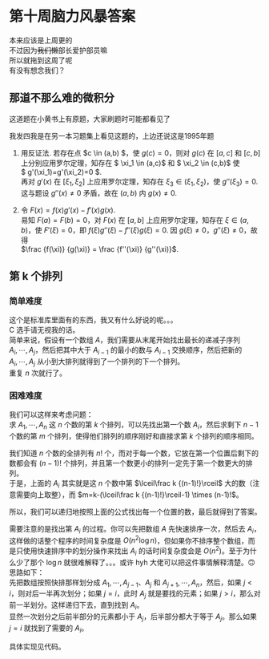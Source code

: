 # 第十周脑力风暴答案

本来应该是上周更的  
不过因为~~我们懒~~部长爱护部员嘛  
所以就拖到这周了呢  
有没有想念我们？

## 那道不那么难的微积分

这道题在小黄书上有原题，大家刷题时可能都看见了  

我发四我是在另一本习题集上看见这题的，上边还说这是1995年题

1. 用反证法. 若存在点 $c \in (a,b) $，使 $g(c)=0$，则对 $g(c)$ 在 $[a,c]$ 和 $[c,b]$ 上分别应用罗尔定理，知存在 $ \xi_1 \in (a,c)$ 和 $ \xi_2 \in (c,b)$ 使  
   $ g'(\xi_1)=g'(\xi_2)=0 $.  
   再对 $g'(x)$ 在 $[\xi_1,\xi_2]$ 上应用罗尔定理，知存在 $\xi_3 \in (\xi_1,\xi_2)$，使 $g''(\xi_3)=0$. 这与题设 $g''(x) \neq 0$ 矛盾，故在 $(a,b)$ 内 $g(x) \neq 0$.

2. 令 $F(x)=f(x)g'(x)-f'(x)g(x)$.  
   易知 $F(a)=F(b)=0$，对 $F(x)$ 在 $[a,b]$ 上应用罗尔定理，知存在 $\xi \in (a,b)$，使 $F'(\xi)=0$，即 $f(\xi)g''(\xi)-f''(\xi)g(\xi)=0$. 因 $g(\xi) \neq 0$，$g''(\xi) \neq 0$，故得  
   $\frac {f(\xi)} {g(\xi)} = \frac {f''(\xi)} {g''(\xi)}$.

## 第 k 个排列

### 简单难度

这个是标准库里面有的东西，我又有什么好说的呢。。。  
C 选手请无视我的话。  
简单来说，假设有一个数组 $A$，我们需要从末尾开始找出最长的递减子序列 $A_i,\cdots,A_j$，然后把其中大于 $A_{i-1}$ 的最小的数与 $A_{i-1}$ 交换顺序，然后把新的 $A_i,\cdots,A_j$ 从小到大排列就得到了一个排列的下一个排列。  
重复 $n$ 次就行了。

### 困难难度

我们可以这样来考虑问题：  
求 $A_1,\cdots,A_n$ 这 $n$ 个数的第 $k$ 个排列，可以先找出第一个数 $A_i$，然后求剩下 $n-1$ 个数的第 $m$ 个排列，使得他们排列的顺序刚好和直接求第 $k$ 个排列的顺序相同。

我们知道 $n$ 个数的全排列有 $n!$ 个，而对于每一个数，它放在第一个位置后剩下的数都会有 $(n-1)!$ 个排列，并且第一个数更小的排列一定先于第一个数更大的排列。  
于是，上面的 $A_i$ 其实就是这 $n$ 个数中第 $\lceil\frac k {(n-1)!}\rceil$ 大的数（注意需要向上取整），而 $m=k-(\lceil\frac k {(n-1)!}\rceil-1) \times (n-1)!$。

所以，我们可以递归地按照上面的公式找出每一个位置的数，最后就得到了答案。

需要注意的是找出第 $A_i$ 的过程。你可以先把数组 $A$ 先快速排序一次，然后去 $A_i$，这样做的话整个程序的时间复杂度是 $O(n^2\log n)$，但如果你不排序整个数组，而是只使用快速排序中的划分操作来找出 $A_i$ 的话时间复杂度会是 $O(n^2)$。至于为什么少了那个 $\log n$ 就很难解释了。。。或许 hyh 大佬可以把这件事情解释清楚。🙃  
思路如下：  
先把数组按照快排那样划分成 $A_1,\cdots,A_{j-1}$、$A_j$ 和 $A_{j+1},\cdots,A_n$，然后，如果 $j<i$，则对后一半再次划分；如果 $j=i$，此时 $A_j$ 就是要找的元素；如果 $j>i$，那么对前一半划分。这样递归下去，直到找到 $A_i$。  
显然一次划分之后前半部分的元素都小于 $A_j$，后半部分都大于等于 $A_j$。那么如果 $j=i$ 就找到了需要的 $A_i$。

具体实现见代码。
